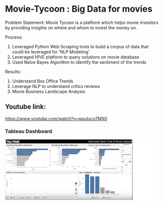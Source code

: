 # Movie-Tycoon : Big Data for movies
Problem Statement:
Movie Tycoon is a platform which helps movie investors by providing insights on where and whom to invest the money on.

Process:

1. Leveraged Python Web Scraping tools to build a corpus of data that could be leveraged for ‘NLP Modeling’
2. Leveraged HIVE platform to query solutions on movie database
3.  Used Naïve Bayes Algorithm to identify the sentiment of the trends

Results:
1. Understand Box Office Trends
2. Leverage NLP to understand critics reviews
3. Movie Business Landscape Analysis

## Youtube link:
https://www.youtube.com/watch?v=wpuIuco7MX0

### Tableau Dashboard
![Methodology](https://github.com/akshay-madar/codestack/blob/master/Projects/Cloud%20Based%20BI%20Platform%20-%20Movie%20Tycoon/Movie%20Tycoon.png)
